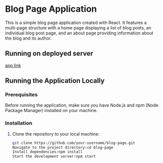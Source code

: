 # Blog Page Application

This is a simple blog page application created with React. It features a multi-page structure with a home page displaying a list of blog posts, an individual blog post page, and an about page providing information about the blog and its author.


## Running on deployed server
[app link](https://blog-xi-orpin-82.vercel.app/)

## Running the Application Locally

### Prerequisites

Before running the application, make sure you have Node.js and npm (Node Package Manager) installed on your machine.

### Installation

1. Clone the repository to your local machine:

   ```bash
   git clone https://github.com/your-username/blog-page.git
   Navigate to the project directory:cd blog-page
   Install dependencies:npm install
   Start the development server:npm start


